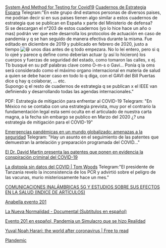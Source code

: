 [System And Method for Testing for Covid19](https://twitter.com/alpha_mind7/status/1421790037671358465?s=28)
[Cuadernos de Estrategia Espana](http://www.ieee.es/publicaciones-new/cuadernos-de-estrategia/)
Telegram:"En este grupo dnd estamos personas de diversos paises, me podrian decir si en sus paises tienen algo similar a estos cuadernos de estrategia que se publican en España x parte del Ministerio de defensa?  
Si se descargan el n°203 de estos cuadernos (yo lo hice hace un año o mas) podrán ver que este desarrolla los protocolos de actuación en caso de pandemia y q se han seguido de manera efectiva durante la misma. Fue editado en diciembre de 2019 y publicado en febrero de 2020, justo a tiempo ![😆](https://web.telegram.org/z/img-apple-64/1f606.png) unos días antes de q todo empezara. No lo leí entero, pero si q lo ojeé y parece q define como deberían actuar (y así lo hicieron) los cuerpos y fuerzas de seguridad del estado, como tomaron las calles, x ej. Tb busqué en su pdf palabras clave como O-m-s o Gavi... Ponía q la oms será considerado como el máximo organo internacional en materia de salud a quien se debe hacer caso en todo lo q diga, con el GAVI del Bill Puertas dice q hay q colaborar, ... etc.  
Supongo q el resto de cuadernos de estrategia q se publican x el IEEE van definiendo y desarrollando todas las agendas internacionales."

PDF: Estrategia de mitigación para enfrentar al COVID-19
Telegram: "En México no se contaba con una estrategia prevista, muy por el contrario la fundamentación legal esta semi oculta en el articulado de nuestra carta magna, a la fecha sin embargo se publico en Marzo del 2020 ¿? una estrategia de mitigación para el COVID-19"

[Emergencias pandémicas en un mundo globalizado: amenazas a la seguridad](http://www.ieee.es/publicaciones-new/cuadernos-de-estrategia/2020/Cuaderno_203.html)
Telegram: "Hay un asunto en el seguimiento de las patentes que demuestran la antelación y preparación programada del COVID..."

[El Dr. David Martin presenta las patentes que ponen en evidencia la conspiración criminal del COVID-19](https://trikooba.com/el-dr-david-martin-presenta-las-patentes-que-ponen-en-evidencia-la-conspiracion-criminal-del-covid-19/)

[ La distopía sin datos del COVID | Tom Woods](https://www.youtube.com/watch?v=2-Vq0nNHycE&ab_channel=CentroMises)
Telegram:"El presidente de Tanzania revelo la inconsistencia de los PCR y advirtió sobre el peligro de las vacunas, murio misteriosamente hace un mes."


[COMUNICACIONES INALÁMBRICAS 5G Y ESTUDIOS SOBRE SUS EFECTOS EN LA SALUD (INDICE DE ARTÍCULOS)](https://telegra.ph/COMUNICACIONES-INAL%C3%81MBRICAS-5G-Y-ESTUDIOS-SOBRE-SUS-EFECTOS-EN-LA-SALUD-INDICE-DE-ART%C3%8DCULOS-01-07)


[Anabella evento 201](https://twitter.com/anabellan76/status/1382857917368520706?s=21)

[ La Nueva Normalidad - Documental (Subtitulos en español)](https://odysee.com/@ElClubDeLaLibertad:2/La-Nueva-Normalidad---Documental-sobre-la-Pandemia:2?&sunset=lbrytv)

[ Evento 201 en español, Pandemia un Simulacro que se hizo Realidad](https://www.youtube.com/watch?v=evrMpOTzubc&ab_channel=SamuelSosaAlmonteRealidadyCiencia)

[ Yuval Noah Harari: the world after coronavirus | Free to read](https://www.ft.com/content/19d90308-6858-11ea-a3c9-1fe6fedcca75?fbclid=IwAR3iCKOf9DeGrOgLLu0ZczVuf8s5ssarZsgLQLnGUHmdRK7R1ZxiRKxyCag)

[Plandemic](https://odysee.com/@MusicaAstral:e/PLANdemicDocumentary:8?&sunset=lbrytv)
[]()
[]()
[]()
[]()
[]()
[]()
[]()
[]()
[]()
[]()